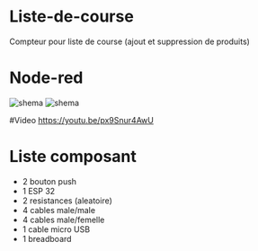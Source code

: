 # Liste-de-course

Compteur pour liste de course (ajout et suppression de produits)

# Node-red
![shema](compteur.png)
![shema](compteur1.png)

#Video
https://youtu.be/px9Snur4AwU

# Liste composant

+ 2 bouton push
+ 1 ESP 32
+ 2 resistances (aleatoire)
+ 4 cables male/male
+ 4 cables male/femelle
+ 1 cable micro USB
+ 1 breadboard


